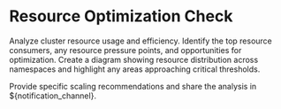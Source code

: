 # Resource Optimization Check

Analyze cluster resource usage and efficiency. Identify the top resource consumers, any resource pressure points, and opportunities for optimization. Create a diagram showing resource distribution across namespaces and highlight any areas approaching critical thresholds.

Provide specific scaling recommendations and share the analysis in ${notification_channel}.